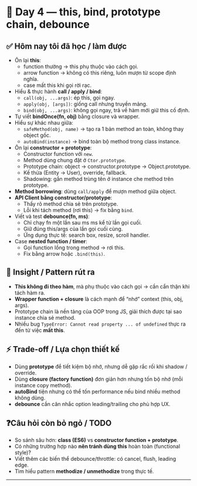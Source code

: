 # 📅 Day 4 — this, bind, prototype chain, debounce

## ✅ Hôm nay tôi đã học / làm được
- Ôn lại **this**:
    - function thường → this phụ thuộc vào cách gọi.
    - arrow function → không có this riêng, luôn mượn từ scope định nghĩa.
    - case mất this khi gọi rời rạc.
- Hiểu & thực hành **call / apply / bind**:
    - `call(obj, ...args)`: ép this, gọi ngay.
    - `apply(obj, [args])`: giống call nhưng truyền mảng.
    - `bind(obj, ...args)`: không gọi ngay, trả về hàm mới giữ this cố định.
- Tự viết **bindOnce(fn, obj)** bằng closure và wrapper.
- Hiểu sự khác nhau giữa:
    - `safeMethod(obj, name)` → tạo ra 1 bản method an toàn, không thay object gốc.
    - `autoBind(instance)` → bind toàn bộ method trong class instance.
- Ôn lại **constructor + prototype**:
    - Constructor function với `new`.
    - Method dùng chung đặt ở `Ctor.prototype`.
    - Prototype chain: object → constructor.prototype → Object.prototype.
    - Kế thừa (Entity → User), override, fallback.
    - Shadowing: gắn method trùng tên ở instance che method trên prototype.
- **Method borrowing**: dùng `call/apply` để mượn method giữa object.
- **API Client bằng constructor/prototype**:
    - Thấy rõ method chia sẻ trên prototype.
    - Lỗi khi tách method (rơi this) → fix bằng `bind`.
- Viết và test **debounce(fn, ms)**:
    - Chỉ chạy fn một lần sau ms ms kể từ lần gọi cuối.
    - Giữ đúng this/args của lần gọi cuối cùng.
    - Ứng dụng thực tế: search box, resize, scroll handler.
- Case **nested function / timer**:
    - Gọi function lồng trong method → rơi this.
    - Fix bằng arrow hoặc `.bind(this)`.

## 🧠 Insight / Pattern rút ra
- **This không đi theo hàm**, mà phụ thuộc vào cách gọi → cần cẩn thận khi tách hàm ra.
- **Wrapper function + closure** là cách mạnh để “nhớ” context (this, obj, args).
- Prototype chain là nền tảng của OOP trong JS, giải thích được tại sao instance chia sẻ method.
- Nhiều bug `TypeError: Cannot read property ... of undefined` thực ra đến từ việc **mất this**.

## ⚡ Trade-off / Lựa chọn thiết kế
- Dùng **prototype** để tiết kiệm bộ nhớ, nhưng dễ gặp rắc rối khi shadow / override.
- Dùng **closure (factory function)** đơn giản hơn nhưng tốn bộ nhớ (mỗi instance copy method).
- **autoBind** tiện nhưng có thể tốn performance nếu bind nhiều method không dùng.
- **debounce** cần cân nhắc option leading/trailing cho phù hợp UX.

## ❓Câu hỏi còn bỏ ngỏ / TODO
- So sánh sâu hơn: **class (ES6)** vs **constructor function + prototype**.
- Có những trường hợp nào **nên tránh dùng this** hoàn toàn (functional style)?
- Viết thêm các biến thể debounce/throttle: có cancel, flush, leading edge.
- Tìm hiểu pattern **methodize / unmethodize** trong thực tế.

---
